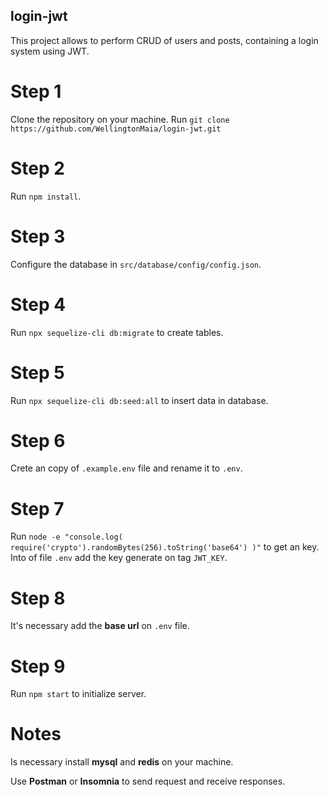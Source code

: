 ## login-jwt
This project allows to perform CRUD of users and posts, containing a login system using JWT.

# Step 1
Clone the repository on your machine.
Run `git clone https://github.com/WellingtonMaia/login-jwt.git`

# Step 2
Run `npm install`.

# Step 3
Configure the database in `src/database/config/config.json`.

# Step 4
Run `npx sequelize-cli db:migrate` to create tables.

# Step 5
Run `npx sequelize-cli db:seed:all` to insert data in database.

# Step 6
Crete an copy of `.example.env` file and rename it to `.env`. 

# Step 7
Run `node -e "console.log( require('crypto').randomBytes(256).toString('base64') )"` to get an key.
Into of file `.env` add the key generate on tag `JWT_KEY`.

# Step 8
It's necessary add the **base url** on `.env` file.

# Step 9
Run `npm start` to initialize server.

# Notes
Is necessary install **mysql** and **redis** on your machine.

Use **Postman** or **Insomnia** to send request and receive responses.
